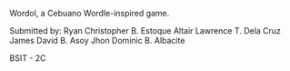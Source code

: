 Wordol, a Cebuano Wordle-inspired game.

Submitted by:
Ryan Christopher B. Estoque
Altair Lawrence T. Dela Cruz
James David B. Asoy
Jhon Dominic B. Albacite

BSIT - 2C
